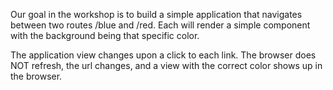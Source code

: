 Our goal in the workshop is to build a simple application that navigates between two routes /blue and /red. Each will render a simple component with the background being that specific color.

The application view changes upon a click to each link. The browser does NOT refresh, the url changes, and a view with the correct color shows up in the browser.
